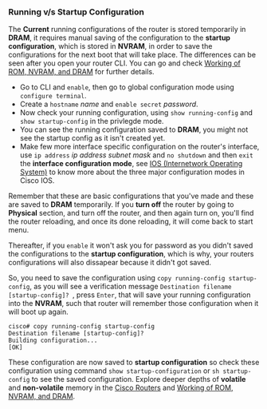 ### Running v/s Startup Configuration

The **Current** running configurations of the router is stored temporarily in **DRAM**, it requires manual saving of the configuration to the **startup configuration**, which is stored in **NVRAM**, in order to save the configurations for the next boot that will take place. The differences can be seen after you open your router CLI. You can go and check [Working of ROM, NVRAM, and DRAM](day5/day5.md#working-of-rom-nvram-and-dram) for further details.

- Go to CLI and `enable`, then go to global configuration mode using `configure terminal`.
- Create a `hostname` *name* and `enable secret` *password*.
- Now check your running configuration, using `show running-config` and `show startup-config` in the privlegde mode.
- You can see the running configuration saved to **DRAM**, you might not see the startup config as it isn't created yet.
- Make few more interface specific configuration on the router's interface, use `ip address` *ip address* *subnet mask* and `no shutdown` and then `exit` the **interface configuration mode**, see [IOS (Internetwork Operating System)](day5/day5.md#ios-internetwork-operating-system) to know more about the three major configuration modes in Cisco IOS.

Remember that these are basic configurations that you've made and these are saved to **DRAM** temporarily. If you **turn off** the router by going to **Physical** section, and turn off the router, and then again turn on, you'll find the router reloading, and once its done reloading, it will come back to start menu.

Thereafter, if you `enable` it won't ask you for password as you didn't saved the configurations to the **startup configuration**, which is why, your routers configurations will also dissapear because it didn't got saved.

So, you need to save the configuration using `copy running-config startup-config`, as you will see a verification message `Destination filename [startup-config]? `, press `Enter`, that will save your running configuration into the **NVRAM**, such that router will remember those configuration when it will boot up again. 

```
cisco# copy running-config startup-config 
Destination filename [startup-config]? 
Building configuration...
[OK]
```
These configuration are now saved to **startup configuration** so check these configuration using command `show startup-configuration` or `sh startup-config` to see the saved configuration. Explore deeper depths of  **volatile** and **non-volatile** memory in the [Cisco Routers](day5/day5.md#cisco-router) and [Working of ROM, NVRAM, and DRAM](day5/day5.md#working-of-rom-nvram-and-dram).

